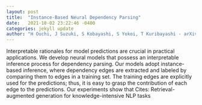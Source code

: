 ```yaml
---
layout: post
title:  "Instance-Based Neural Dependency Parsing"
date:   2021-10-02 23:22:46 -0400
categories: jekyll update
author: "H Ouchi, J Suzuki, S Kobayashi, S Yokoi, T Kuribayashi - arXiv preprint arXiv , 2021"
---
```

Interpretable rationales for model predictions are crucial in practical applications. We develop neural models that possess an interpretable inference process for dependency parsing. Our models adopt instance-based inference, where dependency edges are extracted and labeled by comparing them to edges in a training set. The training edges are explicitly used for the predictions; thus, it is easy to grasp the contribution of each edge to the predictions. Our experiments show that Cites: Retrieval-augmented generation for knowledge-intensive NLP tasks